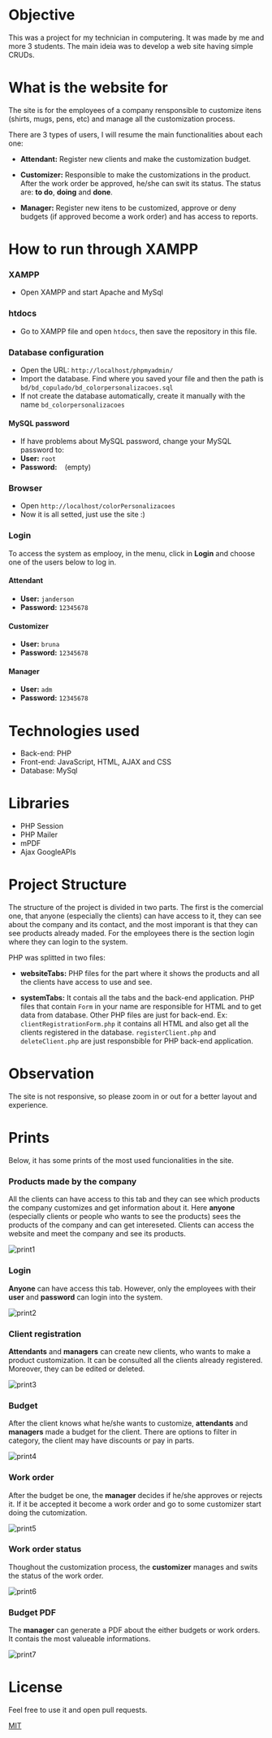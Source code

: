  # Objective

This was a project for my technician in computering.  It was made by me and more 3 students.
The main ideia was to develop a web site having simple CRUDs.

# What is the website for
The site is for the employees of a company rensponsible to customize itens (shirts, mugs, pens, etc) and manage all the customization process.

There are 3 types of users, I will resume the main functionalities about each one:

* **Attendant:** Register new clients and make the customization budget.

* **Customizer:** Responsible to make the customizations in the product. After the work order be approved, he/she can swit its status. The status are: **to do**, **doing** and **done**.

* **Manager:** Register new itens to be customized, approve or deny budgets (if approved become a work order) and has access to reports.
 

# How to run through XAMPP

### XAMPP
* Open XAMPP and start Apache and MySql

### htdocs
* Go to XAMPP file and open ```htdocs```, then save the repository in this file.

### Database configuration
* Open the URL: ```http://localhost/phpmyadmin/```
* Import the database. Find where you saved your file and then the path is  ```bd/bd_copulado/bd_colorpersonalizacoes.sql ```
* If not create the database automatically, create it manually with the name ```bd_colorpersonalizacoes```

#### MySQL password
* If have problems about MySQL password, change your MySQL password to:
* **User:** ```root```
* **Password:** ``` ``` (empty)


### Browser

* Open ```http://localhost/colorPersonalizacoes```
* Now it is all setted, just use the site :)

### Login

To access the system as emplooy, in the menu, click in **Login** and choose one of the users below to log in.

#### Attendant
* **User:** ```janderson```
* **Password:** ```12345678```

#### Customizer
* **User:** ```bruna```
* **Password:** ```12345678```

#### Manager
* **User:** ```adm```
* **Password:** ```12345678```


# Technologies used

* Back-end: PHP
* Front-end: JavaScript, HTML, AJAX and CSS
* Database: MySql

# Libraries

* PHP Session
* PHP Mailer
* mPDF
* Ajax GoogleAPIs 


# Project Structure
The structure of the project is divided in two parts. The first is the comercial one, that anyone (especially the clients) can have access to it, they can see about the company and its contact, and the most imporant is that they can see products already maded. 
For the employees there is the section login where they can login to the system.

PHP was splitted in two files:
* **websiteTabs:** PHP files for the part where it shows the products and all the clients have access to use and see.

* **systemTabs:** It contais all the tabs and the back-end application.
PHP files that contain ```Form``` in your name are responsible for HTML and to get data from database. Other PHP files are just for back-end.
Ex: ```clientRegistrationForm.php``` it contains all HTML and also get all the clients registered in the database.
```registerClient.php``` and ```deleteClient.php``` are just responsbible for PHP back-end application.


# Observation
The site is not responsive, so please zoom in or out for a better layout and experience.


# Prints

Below, it has some prints of the most used funcionalities in the site.


### Products made by the company
All the clients can have access to this tab and they can see which products the company customizes and get information about it.
Here **anyone** (especially clients or people who wants to see the products) sees the products of the company and can get intereseted.
Clients can access the website and meet the company and see its products.

![print1](/img/prints/mugs.png)


### Login
**Anyone** can have access this tab. However, only the employees with their **user** and **password** can login into the system.

![print2](/img/prints/login.png)


### Client registration
**Attendants** and **managers** can create new clients, who wants to make a product customization. It can be consulted all the clients already registered. Moreover, they can be edited or deleted.

![print3](/img/prints/registerClient.png)


### Budget
After the client knows what he/she wants to customize, **attendants** and **managers** made a budget for the client. There are options to filter in category, the client may have discounts or pay in parts.

![print4](/img/prints/budget.png)


### Work order
After the budget be one, the **manager** decides if he/she approves or rejects it. If it be accepted it become a work order and go to some customizer start doing the cutomization.

![print5](/img/prints/workOrder.png)


### Work order status
Thoughout the customization process, the **customizer** manages and swits the status of the work order.

![print6](/img/prints/workOrderStatus.png)
 

 ### Budget PDF
The **manager** can generate a PDF about the either budgets or work orders. It contais the most valueable informations.

![print7](/img/prints/pdf.png)


# License
Feel free to use it and open pull requests.

[MIT](https://choosealicense.com/licenses/mit/)
